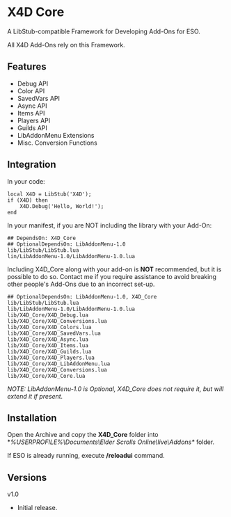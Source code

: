 # X4D **Core**

A LibStub-compatible Framework for Developing Add-Ons for ESO.

All X4D Add-Ons rely on this Framework.

## Features

* Debug API
* Color API
* SavedVars API
* Async API
* Items API
* Players API
* Guilds API
* LibAddonMenu Extensions
* Misc. Conversion Functions

## Integration

In your code:
```
local X4D = LibStub('X4D');
if (X4D) then
	X4D.Debug('Hello, World!');
end
```

In your manifest, if you are NOT including the library with your Add-On:
```
## DependsOn: X4D_Core
## OptionalDependsOn: LibAddonMenu-1.0
lib/LibStub/LibStub.lua
lin/LibAddonMenu-1.0/LibAddonMenu-1.0.lua
```

Including X4D_Core along with your add-on is **NOT** recommended, but it is possible to do so. Contact me if you require assistance to avoid breaking other people's Add-Ons due to an incorrect set-up.
```
## OptionalDependsOn: LibAddonMenu-1.0, X4D_Core
lib/LibStub/LibStub.lua
lib/LibAddonMenu-1.0/LibAddonMenu-1.0.lua
lib/X4D_Core/X4D_Debug.lua
lib/X4D_Core/X4D_Conversions.lua
lib/X4D_Core/X4D_Colors.lua
lib/X4D_Core/X4D_SavedVars.lua
lib/X4D_Core/X4D_Async.lua
lib/X4D_Core/X4D_Items.lua
lib/X4D_Core/X4D_Guilds.lua
lib/X4D_Core/X4D_Players.lua
lib/X4D_Core/X4D_LibAddonMenu.lua
lib/X4D_Core/X4D_Conversions.lua
lib/X4D_Core/X4D_Core.lua
```

*NOTE: LibAddonMenu-1.0 is Optional, X4D_Core does not require it, but will extend it if present.*

## Installation

Open the Archive and copy the **X4D_Core** folder into **%USERPROFILE%\Documents\Elder Scrolls Online\live\Addons\** folder.


If ESO is already running, execute **/reloadui** command.

## Versions
v1.0
- Initial release.
